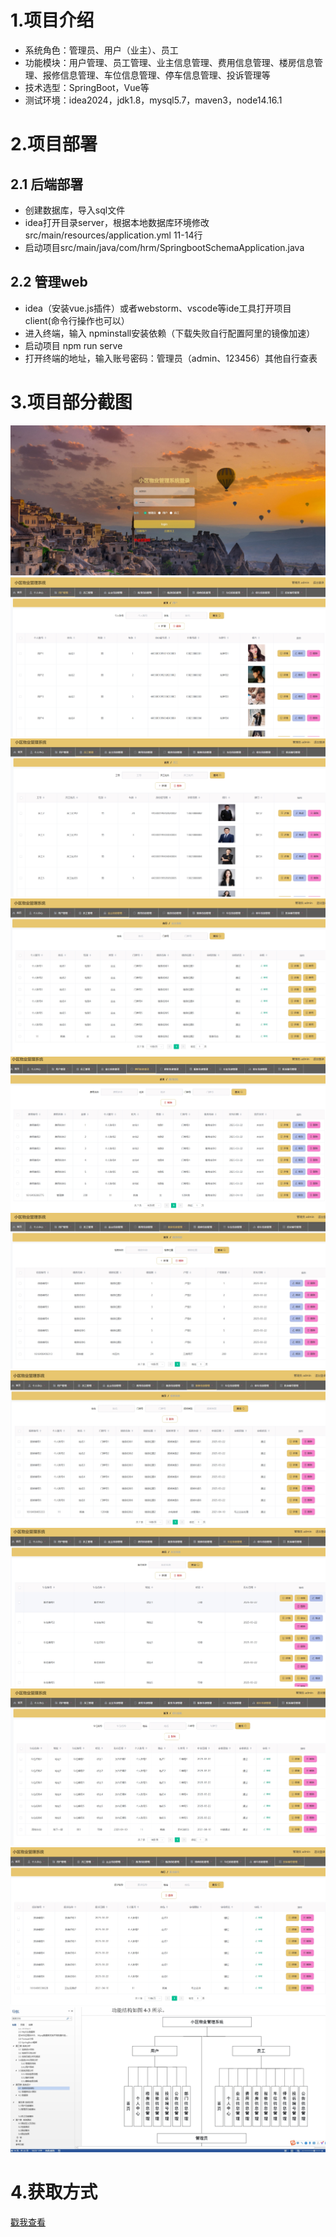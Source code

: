 # 1.项目介绍
- 系统角色：管理员、用户（业主）、员工
- 功能模块：用户管理、员工管理、业主信息管理、费用信息管理、楼房信息管理、报修信息管理、车位信息管理、停车信息管理、投诉管理等
- 技术选型：SpringBoot，Vue等
- 测试环境：idea2024，jdk1.8，mysql5.7，maven3，node14.16.1
# 2.项目部署
## 2.1 后端部署
- 创建数据库，导入sql文件
- idea打开目录server，根据本地数据库环境修改src/main/resources/application.yml 11-14行
- 启动项目src/main/java/com/hrm/SpringbootSchemaApplication.java
## 2.2 管理web
- idea（安装vue.js插件）或者webstorm、vscode等ide工具打开项目client(命令行操作也可以）
- 进入终端，输入 npminstall安装依赖（下载失败自行配置阿里的镜像加速）
- 启动项目 npm run serve
- 打开终端的地址，输入账号密码：管理员（admin、123456）其他自行查表
# 3.项目部分截图
![输入图片说明](1.png)
![输入图片说明](2.png)
![输入图片说明](3.png)
![输入图片说明](4.png)
![输入图片说明](5.png)
![输入图片说明](6.png)
![输入图片说明](7.png)
![输入图片说明](8.png)
![输入图片说明](9.png)
![输入图片说明](91.png)
![输入图片说明](92.png)


# 4.获取方式
[戳我查看](https://gitee.com/aven999/mall)
